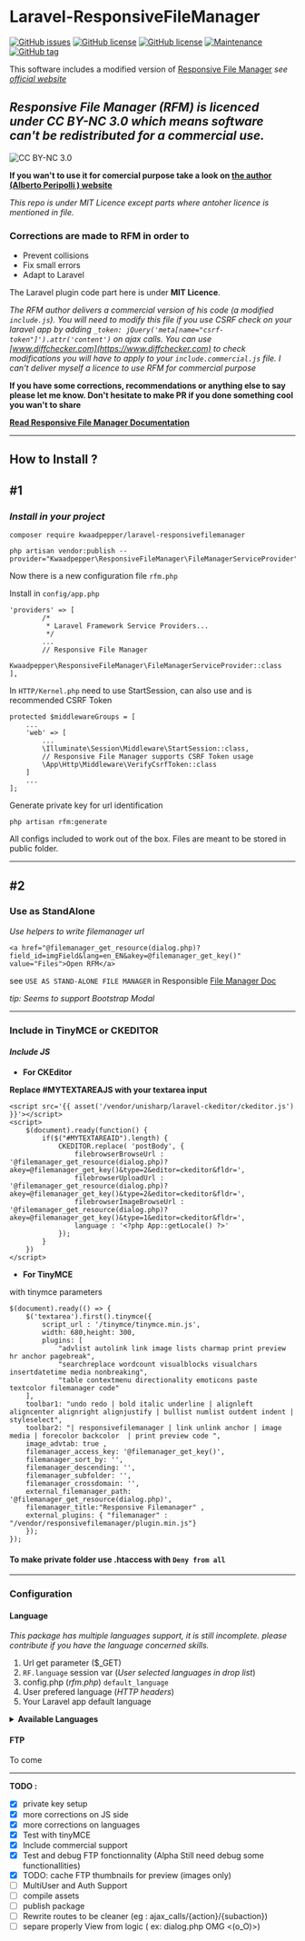 # Laravel-ResponsiveFileManager

[![GitHub issues](https://img.shields.io/github/issues/Kwaadpepper/laravel-responsivefilemanager)](https://github.com/Kwaadpepper/laravel-responsivefilemanager/issues)
[![GitHub license](https://img.shields.io/badge/License-MIT-informational.svg)](https://github.com/Kwaadpepper/laravel-responsivefilemanager/blob/master/LICENSE)
[![GitHub license](https://img.shields.io/badge/Licence-CC%20BY%20NC%203.0-informational.svg)](https://creativecommons.org/licenses/by-nc/3.0/)
[![Maintenance](https://img.shields.io/badge/Maintained%3F-yes-informational.svg)](https://GitHub.com/Naereen/StrapDown.js/graphs/commit-activity)
[![GitHub tag](https://img.shields.io/github/tag/Kwaadpepper/laravel-responsivefilemanager.svg?style=flat&logo=laravel&color=informational)](https://github.com/Kwaadpepper/laravel-responsivefilemanager/tags)

This software includes a modified version of [Responsive File Manager](https://github.com/trippo/ResponsiveFilemanager) *see [official website](https://responsivefilemanager.com/)*

## *Responsive File Manager (RFM) is licenced under CC BY-NC 3.0 which means software can't be redistributed for a commercial use.*

![CC BY-NC 3.0](http://i.creativecommons.org/l/by-nc/3.0/88x31.png)

**If you wan't to use it for comercial purpose take a look on [the author (Alberto Peripolli
) website](https://responsivefilemanager.com/#download-section)**

*This repo is under MIT Licence except parts where antoher licence is mentioned in file.*

### Corrections are made to RFM in order to

- Prevent collisions
- Fix small errors
- Adapt to Laravel

The Laravel plugin code part here is under **MIT Licence**.

*The RFM author delivers a commercial version of his code (a modified ```include.js```). You will need to modify this file if you use CSRF check on your laravel app by adding ```_token: jQuery('meta[name="csrf-token"]').attr('content')``` on ajax calls. You can use [www.diffchecker.com](https://www.diffchecker.com) to check modifications you will have to apply to your ```include.commercial.js``` file. I can't deliver myself a licence to use RFM for commercial purpose*

__**If you have some corrections, recommendations or anything else to say please let me know. Don't hesitate to make PR if you done something cool you wan't to share**__

**__[Read Responsive File Manager Documentation](https://responsivefilemanager.com/index.php#documentation-section)__**

___

## **How to Install ?**

## **#1**

### *Install in your project*

    composer require kwaadpepper/laravel-responsivefilemanager

    php artisan vendor:publish --provider="Kwaadpepper\ResponsiveFileManager\FileManagerServiceProvider"

Now there is a new configuration file ```rfm.php```

Install in ```config/app.php```

    'providers' => [
            /*
             * Laravel Framework Service Providers...
             */
            ...
            // Responsive File Manager
            Kwaadpepper\ResponsiveFileManager\FileManagerServiceProvider::class
    ],

In ```HTTP/Kernel.php``` need to use StartSession, can also use and is recommended CSRF Token

    protected $middlewareGroups = [
        ...
        'web' => [
            ...
            \Illuminate\Session\Middleware\StartSession::class,
            // Responsive File Manager supports CSRF Token usage
            \App\Http\Middleware\VerifyCsrfToken::class
        ]
        ...
    ];

Generate private key for url identification

    php artisan rfm:generate

All configs included to work out of the box.
Files are meant to be stored in public folder.

___

## **#2**

### Use as StandAlone

*Use helpers to write filemanager url*

    <a href="@filemanager_get_resource(dialog.php)?field_id=imgField&lang=en_EN&akey=@filemanager_get_key()" value="Files">Open RFM</a>

see ```USE AS STAND-ALONE FILE MANAGER``` in Responsible [File Manager Doc](https://responsivefilemanager.com/index.php#documentation-section)

*tip: Seems to support Bootstrap Modal*

___

### Include in TinyMCE or CKEDITOR

#### *Include JS*

- **For CKEditor**

__**Replace #MYTEXTAREAJS with your textarea input**__

    <script src='{{ asset('/vendor/unisharp/laravel-ckeditor/ckeditor.js') }}'></script>
    <script>
        $(document).ready(function() {
            if($("#MYTEXTAREAID").length) {
                CKEDITOR.replace( 'postBody', {
                    filebrowserBrowseUrl : '@filemanager_get_resource(dialog.php)?akey=@filemanager_get_key()&type=2&editor=ckeditor&fldr=',
                    filebrowserUploadUrl : '@filemanager_get_resource(dialog.php)?akey=@filemanager_get_key()&type=2&editor=ckeditor&fldr=',
                    filebrowserImageBrowseUrl : '@filemanager_get_resource(dialog.php)?akey=@filemanager_get_key()&type=1&editor=ckeditor&fldr=',
                    language : '<?php App::getLocale() ?>'
                });
            }
        })
    </script>

- **For TinyMCE**

with tinymce parameters

    $(document).ready(() => {
        $('textarea').first().tinymce({
            script_url : '/tinymce/tinymce.min.js',
            width: 680,height: 300,
            plugins: [
                "advlist autolink link image lists charmap print preview hr anchor pagebreak",
                "searchreplace wordcount visualblocks visualchars insertdatetime media nonbreaking",
                "table contextmenu directionality emoticons paste textcolor filemanager code"
        ],
        toolbar1: "undo redo | bold italic underline | alignleft aligncenter alignright alignjustify | bullist numlist outdent indent | styleselect",
        toolbar2: "| responsivefilemanager | link unlink anchor | image media | forecolor backcolor  | print preview code ",
        image_advtab: true ,
        filemanager_access_key: '@filemanager_get_key()',
        filemanager_sort_by: '',
        filemanager_descending: '',
        filemanager_subfolder: '',
        filemanager_crossdomain: '',
        external_filemanager_path: '@filemanager_get_resource(dialog.php)',
        filemanager_title:"Responsive Filemanager" ,
        external_plugins: { "filemanager" : "/vendor/responsivefilemanager/plugin.min.js"}
        });
    });

#### To make private folder use .htaccess with ```Deny from all```

___

### Configuration

#### Language

*This package has multiple languages support, it is still incomplete. please contribute if you have the language concerned skills.*

1. Url get parameter ($_GET)
2. ```RF.language``` session var (*User selected languages in drop list*)
3. config.php (*rfm.php*) ```default_language```
4. User prefered language (*HTTP headers*)
5. Your Laravel app default language

<details>
<summary><b>Available Languages</b></summary>

    az_AZ      Azərbaycan dili
    bg_BG      български език
    ca         Català, valencià
    cs         čeština, český jazyk
    da         Dansk
    de         Deutsch
    el_GR      ελληνικά
    en_EN      English
    es         Español
    fa         فارسی
    fr_FR      Français
    he_IL      Hebrew (Israel)
    hr         Hrvatski jezik
    hu_HU      Magyar
    id         Bahasa Indonesia
    it         Italiano
    ja         日本
    lt         Lietuvių kalba
    mn_MN      монгол
    nb_NO      Norsk bokmål
    nn_NO      Norsk nynorsk
    nl         Nederlands, Vlaams
    pl         Język polski, polszczyzna
    pt_BR      Português(Brazil,
    pt_PT      Português
    ro         Română
    ru         Pусский язык
    sk         Slovenčina
    sl         Slovenski jezik
    sv_SE      Svenska
    th_TH      ไทย
    tr_TR      Türkçe
    uk_UA      Yкраїнська мова
    vi         Tiếng Việt
    zh_CN      中文 (Zhōngwén), 汉语, 漢語
</details>

#### FTP

To come
___

**TODO :**

- [x] private key setup
- [x] more corrections on JS side
- [x] more corrections on languages
- [x] Test with tinyMCE
- [x] Include commercial support
- [x] Test and debug FTP fonctionnality (Alpha Still need debug some functionallities)
- [x] TODO: cache FTP thumbnails for preview (images only)
- [ ] MultiUser and Auth Support
- [ ] compile assets
- [ ] publish package
- [ ] Rewrite routes to be cleaner (eg :  ajax_calls/{action}/{subaction})
- [ ] separe properly View from logic ( ex: dialog.php  OMG <(o_O)>)
